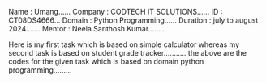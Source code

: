 Name : Umang......
Company : CODTECH IT SOLUTIONS......
ID : CT08DS4666...
Domain : Python Programming......
Duration : july to august 2024.......
Mentor : Neela Santhosh Kumar........

Here is my first task which is based on simple calculator whereas
 my second task is based on student grade tracker...........
 the above are the codes for the given task which is based on domain python programming.........
